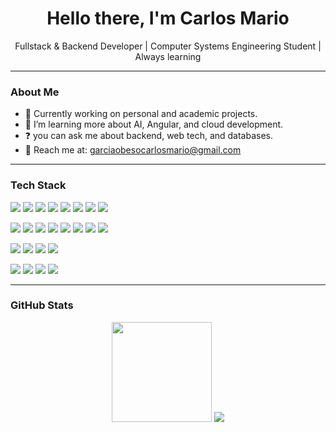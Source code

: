 <h1 align="center">Hello there, I'm Carlos Mario</h1>
<p align="center"> Fullstack & Backend Developer | Computer Systems Engineering Student | Always learning</p>

---

###  About Me

- 🔭 Currently working on personal and academic projects.
- 🌱 I’m learning more about AI, Angular, and cloud development.
- ❓ you can ask me about backend, web tech, and databases.
- 📩 Reach me at: garciaobesocarlosmario@gmail.com 

---

###  Tech Stack

<!-- Frontend -->
<p align="left">
  <img src="https://img.shields.io/badge/angular-DD0031?style=for-the-badge&logo=angular&logoColor=white"/>
  <img src="https://img.shields.io/badge/react-61DAFB?style=for-the-badge&logo=react&logoColor=black"/>
  <img src="https://img.shields.io/badge/typescript-3178C6?style=for-the-badge&logo=typescript&logoColor=white"/>
  <img src="https://img.shields.io/badge/javascript-F7DF1E?style=for-the-badge&logo=javascript&logoColor=black"/>
  <img src="https://img.shields.io/badge/html5-E34F26?style=for-the-badge&logo=html5&logoColor=white"/>
  <img src="https://img.shields.io/badge/tailwindcss-06B6D4?style=for-the-badge&logo=tailwind&logoColor=white"/>
  <img src="https://img.shields.io/badge/PrimeNG-0052CC?style=for-the-badge&logo=primeng&logoColor=white"/>
  <img src="https://img.shields.io/badge/flutter-02569B?style=for-the-badge&logo=flutter&logoColor=white"/>
</p>

<!-- Backend -->
<p align="left">
  <img src="https://img.shields.io/badge/java-007396?style=for-the-badge&logo=java&logoColor=white"/>
  <img src="https://img.shields.io/badge/python-3776AB?style=for-the-badge&logo=python&logoColor=white"/>
  <img src="https://img.shields.io/badge/node.js-339933?style=for-the-badge&logo=node.js&logoColor=white"/>
  <img src="https://img.shields.io/badge/express.js-000000?style=for-the-badge&logo=express&logoColor=white"/>
  <img src="https://img.shields.io/badge/.NET-512BD4?style=for-the-badge&logo=dotnet&logoColor=white"/>
  <img src="https://img.shields.io/badge/csharp-239120?style=for-the-badge&logo=csharp&logoColor=white"/>
  <img src="https://img.shields.io/badge/go-00ADD8?style=for-the-badge&logo=go&logoColor=white"/>
  <img src="https://img.shields.io/badge/swift-FA7343?style=for-the-badge&logo=swift&logoColor=white"/>
</p>

<!-- Database -->
<p align="left">
  <img src="https://img.shields.io/badge/mysql-4479A1?style=for-the-badge&logo=mysql&logoColor=white"/>
  <img src="https://img.shields.io/badge/mongodb-47A248?style=for-the-badge&logo=mongodb&logoColor=white"/>
  <img src="https://img.shields.io/badge/postgresql-336791?style=for-the-badge&logo=postgresql&logoColor=white"/>
  <img src="https://img.shields.io/badge/sql-003B57?style=for-the-badge&logo=sqlite&logoColor=white"/>
</p>

<!-- Tools -->
<p align="left">
  <img src="https://img.shields.io/badge/git-F05032?style=for-the-badge&logo=git&logoColor=white"/>
  <img src="https://img.shields.io/badge/github-181717?style=for-the-badge&logo=github&logoColor=white"/>
  <img src="https://img.shields.io/badge/npm-CB3837?style=for-the-badge&logo=npm&logoColor=white"/>
  <img src="https://img.shields.io/badge/docker-2496ED?style=for-the-badge&logo=docker&logoColor=white"/>
</p>

---

###  GitHub Stats

<p align="center">
  <img src="https://github-readme-stats.vercel.app/api?username=CMgarciaOB&show_icons=true&hide=contribs,prs&cache_seconds=86400&theme=neon" height="160"/>
<img src="https://github-readme-quotes.vercel.app/api?theme=tokyonight&quote=We%20have%20to%20remember%20these%20days.%20Because%20there's%20no%20guarantee%20that%20they'll%20last%20forever!%20Enjoy%20them%20as%20long%20as%20they%20last.%20-%20Sebastian%20Vettel&animation=default&layout=default" />
</p>

